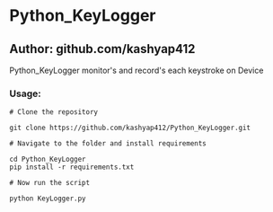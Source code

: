 # Python_KeyLogger

## Author: github.com/kashyap412

  Python_KeyLogger monitor's and record's each keystroke on Device

### Usage:
```
# Clone the repository

git clone https://github.com/kashyap412/Python_KeyLogger.git

# Navigate to the folder and install requirements

cd Python_KeyLogger
pip install -r requirements.txt

# Now run the script

python KeyLogger.py

```
